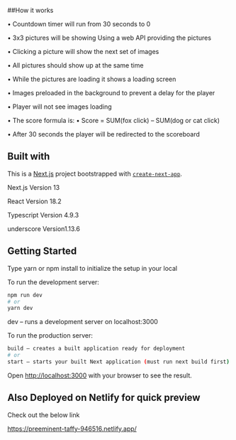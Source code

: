 ##How it works

• Countdown timer will run from 30 seconds to 0

• 3x3 pictures will be showing Using a web API providing the pictures

• Clicking a picture will show the next set of images

• All pictures should show up at the same time

• While the pictures are loading it shows a loading screen

• Images preloaded in the background to prevent a delay for the player

• Player will not see images loading

• The score formula is: • Score = SUM(fox click) – SUM(dog or cat click)

• After 30 seconds the player will be redirected to the scoreboard


## Built with

This is a [Next.js](https://nextjs.org/) project bootstrapped with [`create-next-app`](https://github.com/vercel/next.js/tree/canary/packages/create-next-app).

Next.js Version 13

React Version 18.2

Typescript Version 4.9.3

underscore Version1.13.6
## Getting Started

Type yarn or npm install to initialize the setup in your local

To run the development server:

```bash
npm run dev
# or
yarn dev
```
dev – runs a development server on localhost:3000

To run the production server:

```bash
build – creates a built application ready for deployment
# or
start – starts your built Next application (must run next build first)
```


Open [http://localhost:3000](http://localhost:3000) with your browser to see the result.



## Also Deployed on Netlify for quick preview

Check out the below link


 https://preeminent-taffy-946516.netlify.app/
